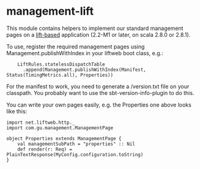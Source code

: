 management-lift
===============

This module contains helpers to implement our standard management pages
on a [lift-based][lift] application (2.2-M1 or later, on scala 2.8.0 or
2.8.1).

To use, register the required management pages using Management.publishWithIndex in your liftweb boot class, e.g.:

        LiftRules.statelessDispatchTable
          .append(Management.publishWithIndex(Manifest, Status(TimingMetrics.all), Properties))

For the manifest to work, you need to generate a /version.txt file on your classpath. You probably
want to use the sbt-version-info-plugin to do this.

You can write your own pages easily, e.g. the Properties one above looks like this:

    import net.liftweb.http._
    import com.gu.management.ManagementPage

    object Properties extends ManagementPage {
        val managementSubPath = "properties" :: Nil
        def render(r: Req) = PlainTextResponse(MyConfig.configuration.toString)
    }


[lift]: http://liftweb.net
[github]: http://github.com/guardian